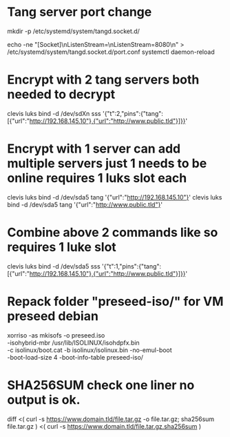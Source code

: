 # Tang server port change
mkdir -p /etc/systemd/system/tangd.socket.d/

echo -ne "[Socket]\nListenStream=\nListenStream=8080\n" > /etc/systemd/system/tangd.socket.d/port.conf
systemctl daemon-reload

# Encrypt with 2 tang servers both needed to decrypt
clevis luks bind -d /dev/sdXn sss '{"t":2,"pins":{"tang":[{"url":"http://192.168.145.10"},{"url":"http://www.public.tld"}]}}'

# Encrypt with 1 server can add multiple servers just 1 needs to be online requires 1 luks slot each
clevis luks bind -d /dev/sda5 tang '{"url":"http://192.168.145.10"}'
clevis luks bind -d /dev/sda5 tang '{"url":"http://www.public.tld"}'

# Combine above 2 commands like so requires 1 luke slot
clevis luks bind -d /dev/sda5 sss '{"t":1,"pins":{"tang":[{"url":"http://192.168.145.10"},{"url":"http://www.public.tld"}]}}'

# Repack folder "preseed-iso/" for VM preseed debian
xorriso -as mkisofs -o preseed.iso \
        -isohybrid-mbr /usr/lib/ISOLINUX/isohdpfx.bin \
        -c isolinux/boot.cat -b isolinux/isolinux.bin -no-emul-boot \
        -boot-load-size 4 -boot-info-table preseed-iso/

# SHA256SUM check one liner no output is ok.
diff <( curl -s https://www.domain.tld/file.tar.gz -o file.tar.gz; sha256sum file.tar.gz ) <( curl -s https://www.domain.tld/file.tar.gz.sha256sum )
